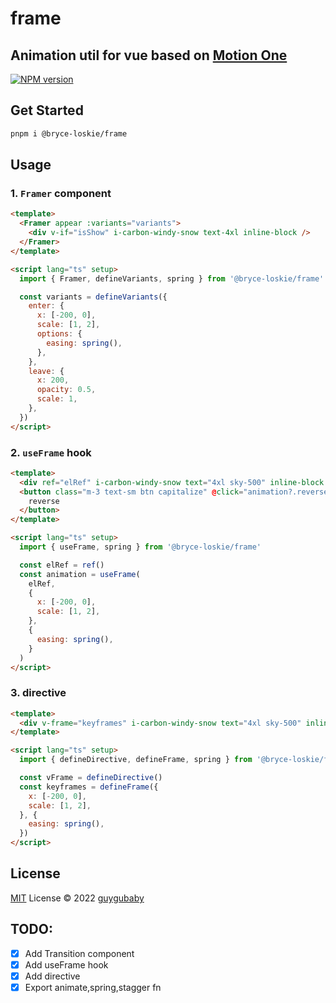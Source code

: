 # frame

## Animation util for vue based on [Motion One](https://motion.dev/)

[![NPM version](https://img.shields.io/npm/v/@bryce-loskie/frame?color=a1b858&label=)](https://www.npmjs.com/package/@bryce-loskie/frame)

## Get Started

```bash
pnpm i @bryce-loskie/frame
```

## Usage

### 1. `Framer` component

```html
<template>
  <Framer appear :variants="variants">
    <div v-if="isShow" i-carbon-windy-snow text-4xl inline-block />
  </Framer>
</template>

<script lang="ts" setup>
  import { Framer, defineVariants, spring } from '@bryce-loskie/frame'

  const variants = defineVariants({
    enter: {
      x: [-200, 0],
      scale: [1, 2],
      options: {
        easing: spring(),
      },
    },
    leave: {
      x: 200,
      opacity: 0.5,
      scale: 1,
    },
  })
</script>
```

### 2. `useFrame` hook

```html
<template>
  <div ref="elRef" i-carbon-windy-snow text="4xl sky-500" inline-block />
  <button class="m-3 text-sm btn capitalize" @click="animation?.reverse()">
    reverse
  </button>
</template>

<script lang="ts" setup>
  import { useFrame, spring } from '@bryce-loskie/frame'

  const elRef = ref()
  const animation = useFrame(
    elRef,
    {
      x: [-200, 0],
      scale: [1, 2],
    },
    {
      easing: spring(),
    }
  )
</script>
```

### 3. directive

```html
<template>
  <div v-frame="keyframes" i-carbon-windy-snow text="4xl sky-500" inline-block />
</template>

<script lang="ts" setup>
  import { defineDirective, defineFrame, spring } from '@bryce-loskie/frame'

  const vFrame = defineDirective()
  const keyframes = defineFrame({
    x: [-200, 0],
    scale: [1, 2],
  }, {
    easing: spring(),
  })
</script>
```

## License

[MIT](./LICENSE) License © 2022 [guygubaby](https://github.com/guygubaby)

## TODO:

- [x] Add Transition component
- [x] Add useFrame hook
- [x] Add directive
- [x] Export animate,spring,stagger fn
